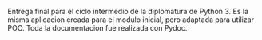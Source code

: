 Entrega final para el ciclo intermedio de la diplomatura de Python 3. Es la misma aplicacion creada para el modulo inicial, pero adaptada para utilizar POO. Toda la documentacion fue realizada con Pydoc.
